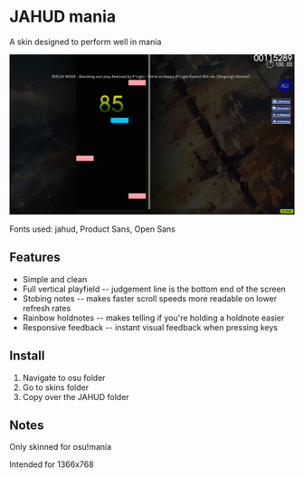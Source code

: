 # JAHUD mania

A skin designed to perform well in mania

![ingame screenshot](docs/screen1.png "screenshot 1")

Fonts used: jahud, Product Sans, Open Sans

## Features

* Simple and clean
* Full vertical playfield -- judgement line is the bottom end of the screen
* Stobing notes -- makes faster scroll speeds more readable on lower refresh rates
* Rainbow holdnotes -- makes telling if you're holding a holdnote easier
* Responsive feedback -- instant visual feedback when pressing keys

## Install
1. Navigate to osu folder
2. Go to skins folder
3. Copy over the JAHUD folder

## Notes
Only skinned for osu!mania

Intended for 1366x768
